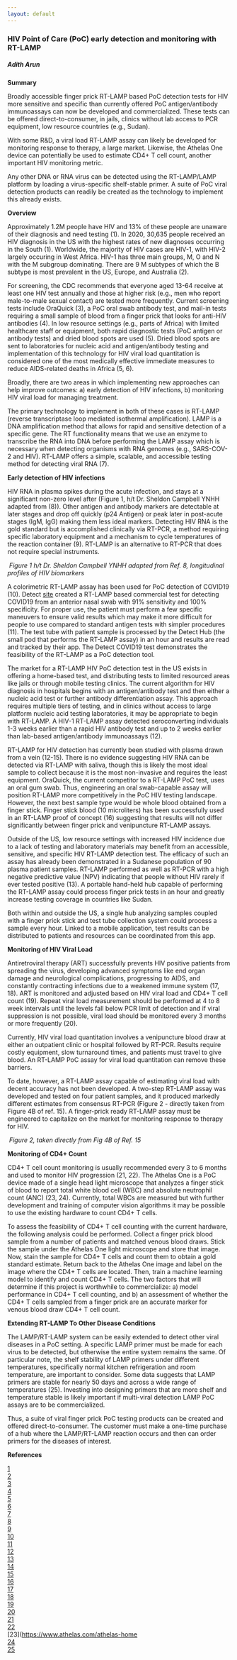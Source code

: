 ```yaml
---
layout: default
---
```


### HIV Point of Care (PoC) early detection and monitoring with RT-LAMP
##### Adith Arun

**Summary**   

Broadly accessible finger prick RT-LAMP based PoC detection tests for HIV more sensitive and specific than currently offered PoC antigen/antibody immunoassays can now be developed and commercialized. These tests can be offered direct-to-consumer, in jails, clinics without lab access to PCR equipment, low resource countries (e.g., Sudan).   

With some R&D, a viral load RT-LAMP assay can likely be developed for monitoring response to therapy, a large market. Likewise, the Athelas One device can potentially be used to estimate CD4+ T cell count, another important HIV monitoring metric.   

Any other DNA or RNA virus can be detected using the RT-LAMP/LAMP platform by loading a virus-specific shelf-stable primer. A suite of PoC viral detection products can readily be created as the technology to implement this already exists.    

**Overview**  

Approximately 1.2M people have HIV and 13% of these people are unaware of their diagnosis and need testing (1). In 2020, 30,635 people received an HIV diagnosis in the US with the highest rates of new diagnoses occurring in the South (1). Worldwide, the majority of HIV cases are HIV-1, with HIV-2 largely occuring in West Africa. HIV-1 has three main groups, M, O and N with the M subgroup dominating. There are 9 M subtypes of which the B subtype is most prevalent in the US, Europe, and Australia (2).   

For screening, the CDC recommends that everyone aged 13-64 receive at least one HIV test annually and those at higher risk (e.g., men who report male-to-male sexual contact) are tested more frequently. Current screening tests include OraQuick (3), a PoC oral swab antibody test, and mail-in tests requiring a small sample of blood from a finger prick that looks for anti-HIV antibodies (4). In low resource settings (e.g., parts of Africa) with limited healthcare staff or equipment, both rapid diagnostic tests (PoC antigen or antibody tests) and dried blood spots are used (5). Dried blood spots are sent to laboratories for nucleic acid and antigen/antibody testing and implementation of this technology for HIV viral load quantitation is considered one of the most medically effective immediate measures to reduce AIDS-related deaths in Africa (5, 6).   

Broadly, there are two areas in which implementing new approaches can help improve outcomes: a) early detection of HIV infections, b) monitoring HIV viral load for managing treatment.   

The primary technology to implement in both of these cases is RT-LAMP (reverse transcriptase loop mediated isothermal amplification). LAMP is a DNA amplification method that allows for rapid and sensitive detection of a specific gene. The RT functionality means that we use an enzyme to transcribe the RNA into DNA before performing the LAMP assay which is necessary when detecting organisms with RNA genomes (e.g., SARS-COV-2 and HIV). RT-LAMP offers a simple, scalable, and accessible testing method for detecting viral RNA (7).  

**Early detection of HIV infections**  

HIV RNA in plasma spikes during the acute infection, and stays at a significant non-zero level after (Figure 1, h/t Dr. Sheldon Campbell YNHH adapted from (8)). Other antigen and antibody markers are detectable at later stages and drop off quickly (p24 Antigen) or peak later in post-acute stages (IgM, IgG) making them less ideal markers. Detecting HIV RNA is the gold standard but is accomplished clinically via RT-PCR, a method requiring specific laboratory equipment and a mechanism to cycle temperatures of the reaction container (9). RT-LAMP is an alternative to RT-PCR that does not require special instruments.

![<img src="hivbiomarkerprofiles.png" width="250"/>](/posts_code/hiv-poc/hiv-biomarker-long-profiles.png)
*Figure 1 h/t Dr. Sheldon Campbell YNHH adapted from Ref. 8, longitudinal profiles of HIV biomarkers*

A colorimetric RT-LAMP assay has been used for PoC detection of COVID19 (10). Detect [site](https://detect.com) created a RT-LAMP based commercial test for detecting COVID19 from an anterior nasal swab with 91% sensitivity and 100% specificity. For proper use, the patient must perform a few specific maneuvers to ensure valid results which may make it more difficult for people to use compared to standard antigen tests with simpler procedures (11). The test tube with patient sample is processed by the Detect Hub (the small pod that performs the RT-LAMP assay) in an hour and results are read and tracked by their app. The Detect COVID19 test demonstrates the feasibility of the RT-LAMP as a PoC detection tool.   

The market for a RT-LAMP HIV PoC detection test in the US exists in offering a home-based test, and distributing tests to limited resourced areas like jails or through mobile testing clinics. The current algorithm for HIV diagnosis in hospitals begins with an antigen/antibody test and then either a nucleic acid test or further antibody differentiation assay. This approach requires multiple tiers of testing, and in clinics without access to large platform nucleic acid testing laboratories, it may be appropriate to begin with RT-LAMP. A HIV-1 RT-LAMP assay detected seroconverting individuals 1-3 weeks earlier than a rapid HIV antibody test and up to 2 weeks earlier than lab-based antigen/antibody immunoassays (12).   

RT-LAMP for HIV detection has currently been studied with plasma drawn from a vein (12-15). There is no evidence suggesting HIV RNA can be detected via RT-LAMP with saliva, though this is likely the most ideal sample to collect because it is the most non-invasive and requires the least equipment. OraQuick, the current competitor to a RT-LAMP PoC test, uses an oral gum swab. Thus, engineering an oral swab-capable assay will position RT-LAMP more competitively in the PoC HIV testing landscape. However, the next best sample type would be whole blood obtained from a finger stick. Finger stick blood (10 microliters) has been successfully used in an RT-LAMP proof of concept (16) suggesting that results will not differ significantly between finger prick and venipuncture RT-LAMP assays.  

Outside of the US, low resource settings with increased HIV incidence due to a lack of testing and laboratory materials may benefit from an accessible, sensitive, and specific HIV RT-LAMP detection test. The efficacy of such an assay has already been demonstrated in a Sudanese population of 90 plasma patient samples. RT-LAMP performed as well as RT-PCR with a high negative predictive value (NPV) indicating that people without HIV rarely if ever tested positive (13). A portable hand-held hub capable of performing the RT-LAMP assay could process finger prick tests in an hour and greatly increase testing coverage in countries like Sudan.   

Both within and outside the US, a single hub analyzing samples coupled with a finger prick stick and test tube collection system could process a sample every hour. Linked to a mobile application, test results can be distributed to patients and resources can be coordinated from this app.   

**Monitoring of HIV Viral Load**

Antiretroviral therapy (ART) successfully prevents HIV positive patients from spreading the virus, developing advanced symptoms like end organ damage and neurological complications, progressing to AIDS, and constantly contracting infections due to a weakened immune system (17, 18).  ART is monitored and adjusted based on HIV viral load and CD4+ T cell count (19). Repeat viral load measurement should be performed at 4 to 8 week intervals until the levels fall below PCR limit of detection and if viral suppression is not possible, viral load should be monitored every 3 months or more frequently (20).   

Currently, HIV viral load quantitation involves a venipuncture blood draw at either an outpatient clinic or hospital followed by RT-PCR. Results require costly equipment, slow turnaround times, and patients must travel to give blood. An RT-LAMP PoC assay for viral load quantitation can remove these barriers.   

To date, however, a RT-LAMP assay capable of estimating viral load with decent accuracy has not been developed. A two-step RT-LAMP assay was developed and tested on four patient samples, and it produced markedly different estimates from consensus RT-PCR (Figure 2 - directly taken from Figure 4B of ref. 15). A finger-prick ready RT-LAMP assay must be engineered to capitalize on the market for monitoring response to therapy for HIV.  

![<img src="hiv-viral-load" width="250"/>](/posts_code/hiv-poc/hiv-viral-load.png)
*Figure 2, taken directly from Fig 4B of Ref. 15*

**Monitoring of CD4+ Count**

CD4+ T cell count monitoring is usually recommended every 3 to 6 months and used to monitor HIV progression (21, 22). The Athelas One is a PoC device made of a single head light microscope that analyzes a finger stick of blood to report total white blood cell (WBC) and absolute neutrophil count (ANC) (23, 24). Currently, total WBCs are measured but with further development and training of computer vision algorithms it may be possible to use the existing hardware to count CD4+ T cells.  

To assess the feasibility of CD4+ T cell counting with the current hardware, the following analysis could be performed. Collect a finger prick blood sample from a number of patients and matched venous blood draws. Stick the sample under the Athelas One light microscope and store that image. Now, stain the sample for CD4+ T cells and count them to obtain a gold standard estimate. Return back to the Athelas One image and label on the image where the CD4+ T cells are located. Then, train a machine learning model to identify and count CD4+ T cells. The two factors that will determine if this project is worthwhile to commercialize: a) model performance in CD4+ T cell counting, and b) an assessment of whether the CD4+ T cells sampled from a finger prick are an accurate marker for venous blood draw CD4+ T cell count.  

**Extending RT-LAMP To Other Disease Conditions**

The LAMP/RT-LAMP system can be easily extended to detect other viral diseases in a PoC setting. A specific LAMP primer must be made for each virus to be detected, but otherwise the entire system remains the same. Of particular note, the shelf stability of LAMP primers under different temperatures, specifically normal kitchen refrigeration and room temperature, are important to consider. Some data suggests that LAMP primers are stable for nearly 50 days and across a wide range of temperatures (25). Investing into designing primers that are more shelf and temperature stable is likely important if multi-viral detection LAMP PoC assays are to be commercialized.  
 
Thus, a suite of viral finger prick PoC testing products can be created and offered direct-to-consumer. The customer must make a one-time purchase of a hub where the LAMP/RT-LAMP reaction occurs and then can order primers for the diseases of interest. 

**References**  

[1](https://www.hiv.gov/hiv-basics/overview/data-and-trends/statistics#:~:text=Fast%20Facts)    
[2](https://en.wikipedia.org/wiki/Subtypes_of_HIV)  
[3](https://oraquick.com/what-is-oraquick)    
[4](https://www.cdc.gov/hiv/basics/hiv-testing/hiv-self-tests.html)  
[5](https://www.ncbi.nlm.nih.gov/pmc/articles/PMC7075356/)    
[6](https://pubmed.ncbi.nlm.nih.gov/26633768/)    
[7](https://www.thelancet.com/journals/ebiom/article/PIIS2352-3964(21)00530-2/fulltext)  
[8](https://pubmed.ncbi.nlm.nih.gov/21406978/)    
[9](https://www.thermofisher.com/us/en/home/references/ambion-tech-support/rtpcr-analysis/general-articles/rt--pcr-the-basics.html)    
[10](https://www.science.org/doi/10.1126/scitranslmed.abc7075)    
[11](https://detect.com/files/information_sheets/Detect_Covid-19_Test-Instructions_for_Use_for_Healthcare_Providers.pdf)    
[12](https://www.ncbi.nlm.nih.gov/pmc/articles/PMC4439053/)  
[13](https://academic.oup.com/ajcp/article/154/Supplement_1/S138/5942327)    
[14](https://pubmed.ncbi.nlm.nih.gov/29474813/)    
[15](https://pubs.acs.org/doi/10.1021/ac3037206)    
[16](https://www.ncbi.nlm.nih.gov/pmc/articles/PMC3285652/)    
[17](https://www.ecdc.europa.eu/en/news-events/benefits-hiv-treatment-undetectable-means-you-do-not-pass-virus)    
[18](https://www.plannedparenthood.org/learn/stds-hiv-safer-sex/hiv-aids/what-are-symptoms-hivaids)    
[19](https://www.ncbi.nlm.nih.gov/pmc/articles/PMC6892619/)   
[20](https://clinicalinfo.hiv.gov/en/guidelines/hiv-clinical-guidelines-adult-and-adolescent-arv/plasma-hiv-1-rna-cd4-monitoring#:~:text=the%20new%20regimen.-,Repeat%20viral%20load%20measurement%20should%20be%20performed%20at%204%2D%20to,frequently%20if%20indicated%20)  
[21](https://pubmed.ncbi.nlm.nih.gov/15817962/)     
[22](https://clinicalinfo.hiv.gov/en/guidelines/hiv-clinical-guidelines-adult-and-adolescent-arv/plasma-hiv-1-rna-cd4-monitoring)     
[23](https://www.athelas.com/athelas-home  
[24](https://ashpublications.org/blood/article/132/Supplement%201/1103/262667/A-Novel-Device-Suitable-for-Home-Monitoring-of)    
[25](https://www.ncbi.nlm.nih.gov/pmc/articles/PMC5639046/)    






